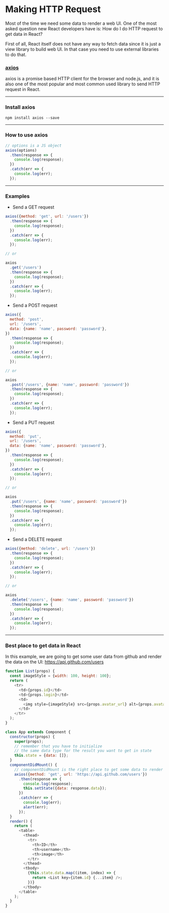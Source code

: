 # Making HTTP Request

Most of the time we need some data to render a web UI. One of the most asked question new React developers have is: How do I do HTTP request to get data in React?

First of all, React itself does not have any way to fetch data since it is just a view library to build web UI. In that case you need to use external libraries to do that.

### [axios](https://github.com/axios/axios)

axios is a promise based HTTP client for the browser and node.js, and it is also one of the most popular and most common used library to send HTTP request in React.

---

### Install axios

```
npm install axios --save
```

---

### How to use axios

```js
// options is a JS object
axios(options)
  .then(response => {
    console.log(response);
  })
  .catch(err => {
    console.log(err);
  });
```

---

### Examples

* Send a GET request

```js
axios({method: 'get', url: '/users'})
  .then(response => {
    console.log(response);
  })
  .catch(err => {
    console.log(err);
  });

// or

axios
  .get('/users')
  .then(response => {
    console.log(response);
  })
  .catch(err => {
    console.log(err);
  });
```

* Send a POST request

```js
axios({
  method: 'post',
  url: '/users',
  data: {name: 'name', password: 'password'},
})
  .then(response => {
    console.log(response);
  })
  .catch(err => {
    console.log(err);
  });

// or

axios
  .post('/users', {name: 'name', password: 'password'})
  .then(response => {
    console.log(response);
  })
  .catch(err => {
    console.log(err);
  });
```

* Send a PUT request

```js
axios({
  method: 'put',
  url: '/users',
  data: {name: 'name', password: 'password'},
})
  .then(response => {
    console.log(response);
  })
  .catch(err => {
    console.log(err);
  });

// or

axios
  .put('/users', {name: 'name', password: 'password'})
  .then(response => {
    console.log(response);
  })
  .catch(err => {
    console.log(err);
  });
```

* Send a DELETE request

```js
axios({method: 'delete', url: '/users'})
  .then(response => {
    console.log(response);
  })
  .catch(err => {
    console.log(err);
  });

// or

axios
  .delete('/users', {name: 'name', password: 'password'})
  .then(response => {
    console.log(response);
  })
  .catch(err => {
    console.log(err);
  });
```

---

### Best place to get data in React

In this example, we are going to get some user data from github and render the data on the UI: https://api.github.com/users

```js
function List(props) {
  const imageStyle = {width: 100, height: 100};
  return (
    <tr>
      <td>{props.id}</td>
      <td>{props.login}</td>
      <td>
        <img style={imageStyle} src={props.avatar_url} alt={props.avatar_url} />
      </td>
    </tr>
  );
}

class App extends Component {
  constructor(props) {
    super(props);
    // remember that you have to initialize
    // the same data type for the result you want to get in state
    this.state = {data: []};
  }
  componentDidMount() {
    // componentDidMount is the right place to get some data to render the page
    axios({method: 'get', url: 'https://api.github.com/users'})
      .then(response => {
        console.log(response);
        this.setState({data: response.data});
      })
      .catch(err => {
        console.log(err);
        alert(err);
      });
  }
  render() {
    return (
      <table>
        <thead>
          <tr>
            <th>ID</th>
            <th>username</th>
            <th>image</th>
          </tr>
        </thead>
        <tbody>
          {this.state.data.map((item, index) => {
            return <List key={item.id} {...item} />;
          })}
        </tbody>
      </table>
    );
  }
}
```
